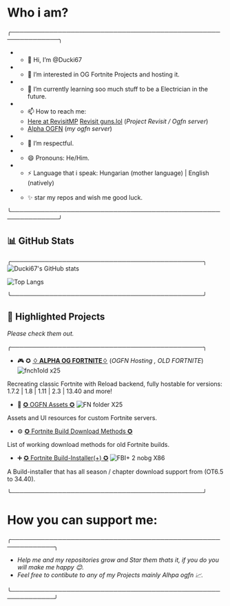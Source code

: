 # Who i am?

╭─────────────────────────────────────────────────────────────╮
- - 👋 Hi, I’m @Ducki67                                                    
- - 👀 I’m interested in OG Fortnite Projects and hosting it.
- - 🌱 I’m currently learning soo much stuff to be a Electrician in the future.
- - 📫 How to reach me:
  - [Here at RevisitMP](https://discord.gg/FkHry6uKj2) [Revisit guns.lol](https://guns.lol/revisitmp) (*Project Revisit / Ogfn server*)
  - [Alpha OGFN](https://discord.gg/292V4yQnuk) (*my ogfn server*)
- - 💞️ I’m respectful.
- - 😄 Pronouns: He/Him.
- - ⚡ Language that i speak: Hungarian (mother language) | English (natively)
- - ✨ star my repos and wish me good luck.
                                                   
╰─────────────────────────────────────────────────────────────╯


## 📊 GitHub Stats
╭─────────────────────────────────────────────╮
  ![Ducki67's GitHub stats](https://github-readme-stats.vercel.app/api?username=Ducki67&show_icons=true&theme=tokyonight&hide=issues)

  ![Top Langs](https://github-readme-stats.vercel.app/api/top-langs/?username=Ducki67&layout=compact&theme=tokyonight)

╰─────────────────────────────────────────────╯

## 📌 Highlighted Projects

*Please check them out.*
 

╭─────────────────────────────────────────────╮
 - 🎮 ✪ [**♢ ALPHA OG FORTNITE♢**](https://github.com/Ducki67/Alpha-OG-Fortnite) (*OGFN Hosting , OLD FORTNITE*)
![fnch1old x25](https://github.com/user-attachments/assets/43dbb773-d309-4cff-af48-662fd6f98055)

  Recreating classic Fortnite with Reload backend, fully hostable for versions: 1.7.2 | 1.8 | 1.11 | 2.3 | 13.40 and more!

 - 📁  [✪ OGFN Assets ✪](https://github.com/Ducki67/ogfn-assets)  ![FN folder X25](https://github.com/user-attachments/assets/531d7eb4-ce0d-445f-a803-b8c2817353bf)

  Assets and UI resources for custom Fortnite servers.

 - ⚙️  [✪ Fortnite Build Download Methods ✪](https://github.com/Ducki67/Fortnite-Build-Download-methods)  

  List of working download methods for old Fortnite builds.

 - ➕ [✪ Fortnite Build-Installer(+) ✪](https://github.com/Ducki67/Fortnite-Build-Installer-Plus)
![FBI+ 2 nobg X86](https://github.com/user-attachments/assets/118def08-a985-4da3-8621-eeff9d970537)

A Build-installer that has all season / chapter download support from (OT6.5 to 34.40).

╰─────────────────────────────────────────────╯



# How you can support me:

╭────────────────────────────────────────────────────────────╮

 - *Help me and my repositories grow and Star them thats it, if you do you will make me happy 😊.*
 - *Feel free to contibute to any of my Projects mainly Alhpa ogfn 📈.*

╰────────────────────────────────────────────────────────────╯



<!---
Ducki67/Ducki67 is a ✨ special ✨ repository because its `README.md` (this file) appears on your GitHub profile.
You can click the Preview link to take a look at your changes.
--->
